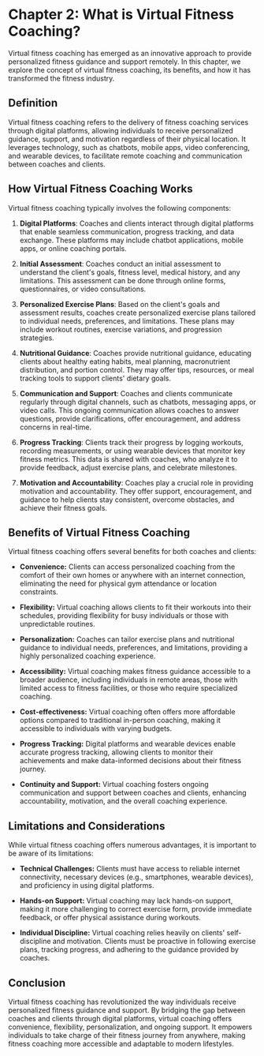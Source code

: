 Chapter 2: What is Virtual Fitness Coaching?
============================================

Virtual fitness coaching has emerged as an innovative approach to provide personalized fitness guidance and support remotely. In this chapter, we explore the concept of virtual fitness coaching, its benefits, and how it has transformed the fitness industry.

Definition
----------

Virtual fitness coaching refers to the delivery of fitness coaching services through digital platforms, allowing individuals to receive personalized guidance, support, and motivation regardless of their physical location. It leverages technology, such as chatbots, mobile apps, video conferencing, and wearable devices, to facilitate remote coaching and communication between coaches and clients.

How Virtual Fitness Coaching Works
----------------------------------

Virtual fitness coaching typically involves the following components:

1. **Digital Platforms**: Coaches and clients interact through digital platforms that enable seamless communication, progress tracking, and data exchange. These platforms may include chatbot applications, mobile apps, or online coaching portals.

2. **Initial Assessment**: Coaches conduct an initial assessment to understand the client's goals, fitness level, medical history, and any limitations. This assessment can be done through online forms, questionnaires, or video consultations.

3. **Personalized Exercise Plans**: Based on the client's goals and assessment results, coaches create personalized exercise plans tailored to individual needs, preferences, and limitations. These plans may include workout routines, exercise variations, and progression strategies.

4. **Nutritional Guidance**: Coaches provide nutritional guidance, educating clients about healthy eating habits, meal planning, macronutrient distribution, and portion control. They may offer tips, resources, or meal tracking tools to support clients' dietary goals.

5. **Communication and Support**: Coaches and clients communicate regularly through digital channels, such as chatbots, messaging apps, or video calls. This ongoing communication allows coaches to answer questions, provide clarifications, offer encouragement, and address concerns in real-time.

6. **Progress Tracking**: Clients track their progress by logging workouts, recording measurements, or using wearable devices that monitor key fitness metrics. This data is shared with coaches, who analyze it to provide feedback, adjust exercise plans, and celebrate milestones.

7. **Motivation and Accountability**: Coaches play a crucial role in providing motivation and accountability. They offer support, encouragement, and guidance to help clients stay consistent, overcome obstacles, and achieve their fitness goals.

Benefits of Virtual Fitness Coaching
------------------------------------

Virtual fitness coaching offers several benefits for both coaches and clients:

* **Convenience:** Clients can access personalized coaching from the comfort of their own homes or anywhere with an internet connection, eliminating the need for physical gym attendance or location constraints.

* **Flexibility:** Virtual coaching allows clients to fit their workouts into their schedules, providing flexibility for busy individuals or those with unpredictable routines.

* **Personalization:** Coaches can tailor exercise plans and nutritional guidance to individual needs, preferences, and limitations, providing a highly personalized coaching experience.

* **Accessibility:** Virtual coaching makes fitness guidance accessible to a broader audience, including individuals in remote areas, those with limited access to fitness facilities, or those who require specialized coaching.

* **Cost-effectiveness:** Virtual coaching often offers more affordable options compared to traditional in-person coaching, making it accessible to individuals with varying budgets.

* **Progress Tracking:** Digital platforms and wearable devices enable accurate progress tracking, allowing clients to monitor their achievements and make data-informed decisions about their fitness journey.

* **Continuity and Support:** Virtual coaching fosters ongoing communication and support between coaches and clients, enhancing accountability, motivation, and the overall coaching experience.

Limitations and Considerations
------------------------------

While virtual fitness coaching offers numerous advantages, it is important to be aware of its limitations:

* **Technical Challenges:** Clients must have access to reliable internet connectivity, necessary devices (e.g., smartphones, wearable devices), and proficiency in using digital platforms.

* **Hands-on Support:** Virtual coaching may lack hands-on support, making it more challenging to correct exercise form, provide immediate feedback, or offer physical assistance during workouts.

* **Individual Discipline:** Virtual coaching relies heavily on clients' self-discipline and motivation. Clients must be proactive in following exercise plans, tracking progress, and adhering to the guidance provided by coaches.

Conclusion
----------

Virtual fitness coaching has revolutionized the way individuals receive personalized fitness guidance and support. By bridging the gap between coaches and clients through digital platforms, virtual coaching offers convenience, flexibility, personalization, and ongoing support. It empowers individuals to take charge of their fitness journey from anywhere, making fitness coaching more accessible and adaptable to modern lifestyles.
